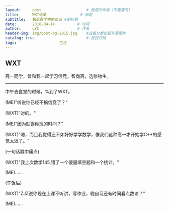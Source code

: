 ```yaml
---
layout:     post   				    # 使用的布局（不需要改）
title:      WXT语录 				# 标题 
subtitle:   和退役学神的谈话 #副标题
date:       2018-04-14			# 时间
author:     LYC					# 作者
header-img: img/post-bg-2015.jpg 	#这篇文章标题背景图片
catalog: true 						# 是否归档
tags:					生活
---
```


## WXT
高一同学，曾和我一起学习信竞，智商高，选修物生。

------------

中午去食堂的时候，%到了WXT。

(ME)"听说你已经不搞信竞了？"

(WXT)"对的。"

(ME)"因为耽误你玩的时间？"

(WXT)"嗯，而且我觉得还不如好好学学数学，像我们这种高一才开始学C++的感觉太迟了。"

(一句话戳中痛点)

(WXT)"我上次数学145,错了一个傻逼填空题和一个统计。"

(ME)......

(午饭后)

(WXT)"ZJZ说你现在上课不听讲，写作业，晚自习还有时间看点数论？"

(ME)......
